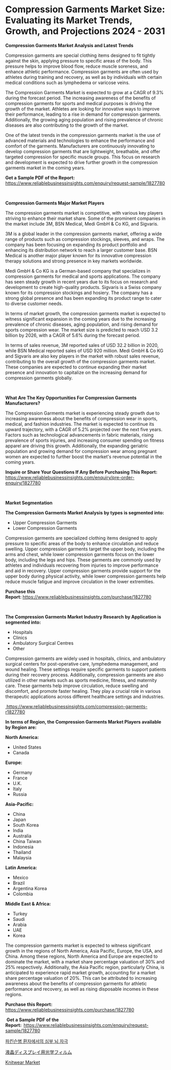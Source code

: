 <p><h1>Compression Garments Market Size: Evaluating its Market Trends, Growth, and Projections 2024 - 2031</h1></p><p><strong>Compression Garments Market Analysis and Latest Trends</strong></p>
<p><p>Compression garments are special clothing items designed to fit tightly against the skin, applying pressure to specific areas of the body. This pressure helps to improve blood flow, reduce muscle soreness, and enhance athletic performance. Compression garments are often used by athletes during training and recovery, as well as by individuals with certain medical conditions such as lymphedema or varicose veins.</p><p>The Compression Garments Market is expected to grow at a CAGR of 9.3% during the forecast period. The increasing awareness of the benefits of compression garments for sports and medical purposes is driving the growth of the market. Athletes are looking for innovative ways to improve their performance, leading to a rise in demand for compression garments. Additionally, the growing aging population and rising prevalence of chronic diseases are also contributing to the growth of the market.</p><p>One of the latest trends in the compression garments market is the use of advanced materials and technologies to enhance the performance and comfort of the garments. Manufacturers are continuously innovating to develop compression garments that are lightweight, breathable, and offer targeted compression for specific muscle groups. This focus on research and development is expected to drive further growth in the compression garments market in the coming years.</p></p>
<p><strong>Get a Sample PDF of the Report:&nbsp;</strong> <a href="https://www.reliablebusinessinsights.com/enquiry/request-sample/1827780">https://www.reliablebusinessinsights.com/enquiry/request-sample/1827780</a></p>
<p>&nbsp;</p>
<p><strong>Compression Garments Major Market Players</strong></p>
<p><p>The compression garments market is competitive, with various key players striving to enhance their market share. Some of the prominent companies in the market include 3M, BSN Medical, Medi GmbH & Co KG, and Sigvaris.</p><p>3M is a global leader in the compression garments market, offering a wide range of products such as compression stockings, sleeves, and wraps. The company has been focusing on expanding its product portfolio and enhancing its distribution network to reach a larger customer base. BSN Medical is another major player known for its innovative compression therapy solutions and strong presence in key markets worldwide. </p><p>Medi GmbH & Co KG is a German-based company that specializes in compression garments for medical and sports applications. The company has seen steady growth in recent years due to its focus on research and development to create high-quality products. Sigvaris is a Swiss company known for its compression stockings and hosiery. The company has a strong global presence and has been expanding its product range to cater to diverse customer needs.</p><p>In terms of market growth, the compression garments market is expected to witness significant expansion in the coming years due to the increasing prevalence of chronic diseases, aging population, and rising demand for sports compression wear. The market size is predicted to reach USD 3.2 billion by 2026, with a CAGR of 5.6% during the forecast period.</p><p>In terms of sales revenue, 3M reported sales of USD 32.2 billion in 2020, while BSN Medical reported sales of USD 920 million. Medi GmbH & Co KG and Sigvaris are also key players in the market with robust sales revenue, contributing to the overall growth of the compression garments market. These companies are expected to continue expanding their market presence and innovation to capitalize on the increasing demand for compression garments globally.</p></p>
<p>&nbsp;</p>
<p><strong>What Are The Key Opportunities For Compression Garments Manufacturers?</strong></p>
<p><p>The Compression Garments market is experiencing steady growth due to increasing awareness about the benefits of compression wear in sports, medical, and fashion industries. The market is expected to continue its upward trajectory, with a CAGR of 5.2% projected over the next five years. Factors such as technological advancements in fabric materials, rising prevalence of sports injuries, and increasing consumer spending on fitness apparel are driving this growth. Additionally, the expanding geriatric population and growing demand for compression wear among pregnant women are expected to further boost the market's revenue potential in the coming years.</p></p>
<p><strong>Inquire or Share Your Questions If Any Before Purchasing This Report:</strong> <a href="https://www.reliablebusinessinsights.com/enquiry/pre-order-enquiry/1827780">https://www.reliablebusinessinsights.com/enquiry/pre-order-enquiry/1827780</a></p>
<p>&nbsp;</p>
<p><strong>Market Segmentation</strong></p>
<p><strong>The Compression Garments Market Analysis by types is segmented into:</strong></p>
<p><ul><li>Upper Compression Garments</li><li>Lower Compression Garments</li></ul></p>
<p><p>Compression garments are specialized clothing items designed to apply pressure to specific areas of the body to enhance circulation and reduce swelling. Upper compression garments target the upper body, including the arms and chest, while lower compression garments focus on the lower body, including the legs and hips. These garments are commonly used by athletes and individuals recovering from injuries to improve performance and aid in recovery. Upper compression garments provide support for the upper body during physical activity, while lower compression garments help reduce muscle fatigue and improve circulation in the lower extremities.</p></p>
<p><strong>Purchase this Report:&nbsp;</strong><a href="https://www.reliablebusinessinsights.com/purchase/1827780">https://www.reliablebusinessinsights.com/purchase/1827780</a></p>
<p>&nbsp;</p>
<p><strong>The Compression Garments Market Industry Research by Application is segmented into:</strong></p>
<p><ul><li>Hospitals</li><li>Clinics</li><li>Ambulatory Surgical Centres</li><li>Other</li></ul></p>
<p><p>Compression garments are widely used in hospitals, clinics, and ambulatory surgical centers for post-operative care, lymphedema management, and wound healing. These settings require specific garments to support patients during their recovery process. Additionally, compression garments are also utilized in other markets such as sports medicine, fitness, and maternity care. These garments help improve circulation, reduce swelling and discomfort, and promote faster healing. They play a crucial role in various therapeutic applications across different healthcare settings and industries.</p></p>
<p><a href="https://www.reliablebusinessinsights.com/compression-garments-r1827780">&nbsp;https://www.reliablebusinessinsights.com/compression-garments-r1827780</a></p>
<p><strong>In terms of Region, the Compression Garments Market Players available by Region are:</strong></p>
<p>
    <p> <strong> North America: </strong>
        <ul>
            <li>United States</li>
            <li>Canada</li>
        </ul>
        </p> 
    <p> <strong> Europe: </strong>
        <ul>
            <li>Germany</li>
            <li>France</li>
            <li>U.K.</li>
            <li>Italy</li>
            <li>Russia</li>
        </ul>
        </p> 
    <p> <strong> Asia-Pacific: </strong>
        <ul>
            <li>China</li>
            <li>Japan</li>
            <li>South Korea</li>
            <li>India</li>
            <li>Australia</li>
            <li>China Taiwan</li>
            <li>Indonesia</li>
            <li>Thailand</li>
            <li>Malaysia</li>
        </ul>
        </p> 
    <p> <strong> Latin America: </strong>
        <ul>
            <li>Mexico</li>
            <li>Brazil</li>
            <li>Argentina Korea</li>
            <li>Colombia</li>
        </ul>
        </p> 
    <p> <strong> Middle East & Africa: </strong>
        <ul>
            <li>Turkey</li>
            <li>Saudi</li>
            <li>Arabia</li>
            <li>UAE</li>
            <li>Korea</li>
        </ul>
    </p>
    </p>
<p><p>The compression garments market is expected to witness significant growth in the regions of North America, Asia Pacific, Europe, the USA, and China. Among these regions, North America and Europe are expected to dominate the market, with a market share percentage valuation of 30% and 25% respectively. Additionally, the Asia Pacific region, particularly China, is anticipated to experience rapid market growth, accounting for a market share percentage valuation of 20%. This can be attributed to increasing awareness about the benefits of compression garments for athletic performance and recovery, as well as rising disposable incomes in these regions.</p></p>
<p><strong>Purchase this Report: </strong><a href="https://www.reliablebusinessinsights.com/purchase/1827780">https://www.reliablebusinessinsights.com/purchase/1827780</a></p>
<p>&nbsp;<strong>Get a Sample PDF of the Report:&nbsp;&nbsp;</strong><a href="https://www.reliablebusinessinsights.com/enquiry/request-sample/1827780">https://www.reliablebusinessinsights.com/enquiry/request-sample/1827780</a></p>
<p><strong></strong></p>
<p><p><a href="https://github.com/rick7624/Market-Research-Report-List-1/blob/main/1710172151872.md">파킨슨병 환자에서의 심부 뇌 자극</a></p><p><a href="https://github.com/reliezer65/Market-Research-Report-List-1/blob/main/8005453144134.md">液晶ディスプレイ用光学フィルム</a></p><p><a href="https://github.com/globismark/Market-Research-Report-List-4/blob/main/knitwear-market.md">Knitwear Market</a></p></p>